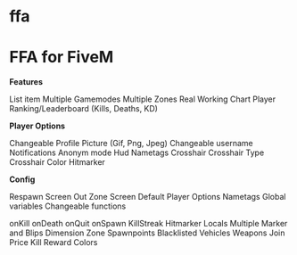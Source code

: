 # ffa
<h1>FFA for FiveM</h1>


<b>Features</b>

List item
Multiple Gamemodes
Multiple Zones
Real Working Chart
Player Ranking/Leaderboard (Kills, Deaths, KD)


<b>Player Options</b>

Changeable Profile Picture (Gif, Png, Jpeg)
Changeable username
Notifications
Anonym mode
Hud
Nametags
Crosshair
Crosshair Type
Crosshair Color
Hitmarker


<b>Config</b>

Respawn Screen
Out Zone Screen
Default Player Options
Nametags
Global variables
Changeable functions

onKill
onDeath
onQuit
onSpawn
KillStreak
Hitmarker
Locals
Multiple Marker and Blips
Dimension
Zone
Spawnpoints
Blacklisted Vehicles
Weapons
Join Price
Kill Reward
Colors

